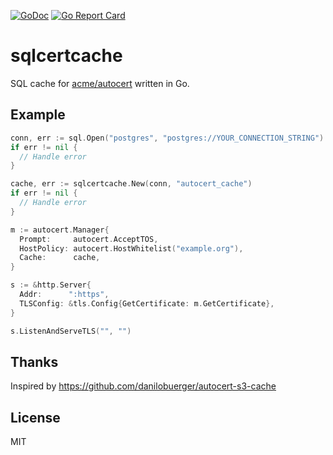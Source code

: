 [![GoDoc](https://godoc.org/github.com/goenning/sqlcertcache?status.svg)](https://godoc.org/github.com/goenning/sqlcertcache) [![Go Report Card](https://goreportcard.com/badge/github.com/goenning/sqlcertcache)](https://goreportcard.com/report/github.com/goenning/sqlcertcache)

# sqlcertcache

SQL cache for [acme/autocert](https://godoc.org/golang.org/x/crypto/acme/autocert) written in Go.

## Example

```go
conn, err := sql.Open("postgres", "postgres://YOUR_CONNECTION_STRING")
if err != nil {
  // Handle error
}

cache, err := sqlcertcache.New(conn, "autocert_cache")
if err != nil {
  // Handle error
}

m := autocert.Manager{
  Prompt:     autocert.AcceptTOS,
  HostPolicy: autocert.HostWhitelist("example.org"),
  Cache:      cache,
}

s := &http.Server{
  Addr:      ":https",
  TLSConfig: &tls.Config{GetCertificate: m.GetCertificate},
}

s.ListenAndServeTLS("", "")
```

## Thanks

Inspired by https://github.com/danilobuerger/autocert-s3-cache

## License

MIT